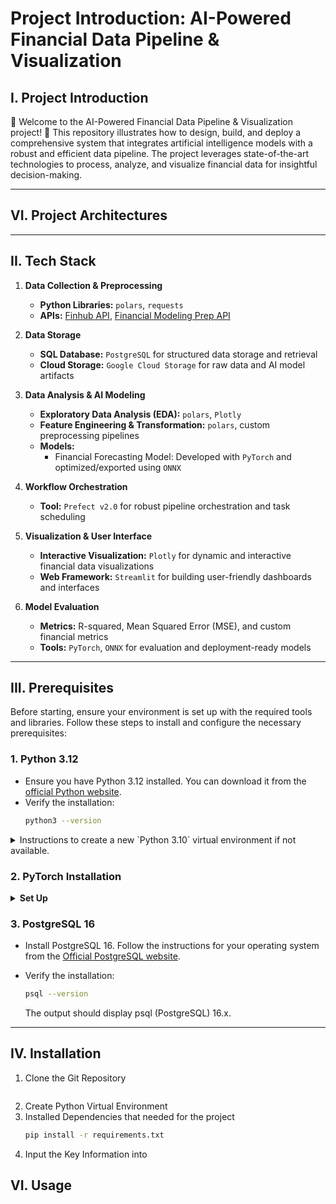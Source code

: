 # Project Introduction: AI-Powered Financial Data Pipeline & Visualization

## I. Project Introduction
🚀 Welcome to the AI-Powered Financial Data Pipeline & Visualization project! 🚀 This repository illustrates how to design, build, and deploy a comprehensive system that integrates artificial intelligence models with a robust and efficient data pipeline. The project leverages state-of-the-art technologies to process, analyze, and visualize financial data for insightful decision-making.

---

## VI. Project Architectures

---

## II. Tech Stack
1. **Data Collection & Preprocessing**  
   - **Python Libraries:** `polars`, `requests`  
   - **APIs:** [Finhub API](https://finnhub.io/), [Financial Modeling Prep API](https://financialmodelingprep.com/)

2. **Data Storage**  
   - **SQL Database:** `PostgreSQL` for structured data storage and retrieval  
   - **Cloud Storage:** `Google Cloud Storage` for raw data and AI model artifacts  

3. **Data Analysis & AI Modeling**  
   - **Exploratory Data Analysis (EDA):** `polars`, `Plotly`  
   - **Feature Engineering & Transformation:** `polars`, custom preprocessing pipelines  
   - **Models:**  
     - Financial Forecasting Model: Developed with `PyTorch` and optimized/exported using `ONNX`  

4. **Workflow Orchestration**  
   - **Tool:** `Prefect v2.0` for robust pipeline orchestration and task scheduling  

5. **Visualization & User Interface**  
   - **Interactive Visualization:** `Plotly` for dynamic and interactive financial data visualizations  
   - **Web Framework:** `Streamlit` for building user-friendly dashboards and interfaces  

6. **Model Evaluation**  
   - **Metrics:** R-squared, Mean Squared Error (MSE), and custom financial metrics  
   - **Tools:** `PyTorch`, `ONNX` for evaluation and deployment-ready models  

---

## III. Prerequisites

Before starting, ensure your environment is set up with the required tools and libraries. Follow these steps to install and configure the necessary prerequisites:

### 1. **Python 3.12**

- Ensure you have Python 3.12 installed. You can download it from the [official Python website](https://www.python.org/downloads/).  
- Verify the installation:
  ```bash
  python3 --version
    ```

<details><summary>Instructions to create a new `Python 3.10` virtual environment if not available.</summary>

* To create a new virtual environment, use the following command in the terminal of the project directory:

  * In Windows or Linux, use:
  
  ```bash
  python -m venv venv
  ```

  * Activate the virtual environment with:
  
  ```bash
  venv\Scripts\activate
  ```

  * In macOS, use:
  
  ```bash
  python3 -m venv venv
  ```

  * Activate the virtual environment with:
  
  ```bash
  source venv/bin/activate
  ```

* Ensure the virtual environment is activated in the corresponding project directory:

  * In Windows or Linux:
  
  ```bash
  venv\Scripts\activate
  ```

  * In macOS:
  
  ```bash
  source venv/bin/activate
  ```

* Install dependencies from `requirements.txt`:
  
  ```bash
  pip install -r requirements.txt
  ```

</details>

### 2. PyTorch Installation

<details>

<summary><b>Set Up</b></summary>

- Install PyTorch using the appropriate version for your system. [Check the official PyTorch website](https://pytorch.org/get-started/locally/) for the latest installation instructions.

- For example, for systems with CUDA 11.8:
    ```bash
  pip install torch torchvision torchaudio --index-url https://download.pytorch.org/whl/cu118
    ```
- Verify the installation by type in command line:
    ```bash
    python -c "import torch; print(torch.__version__)"
    ```

- Checking CUDA Compatibility
    - Check if your system supports CUDA:
        ```bash
        nvidia-smi
        ```
        If GPU details appear, your system is CUDA-compatible.
        <br>
    - Install CUDA if needed:
        - Download the CUDA Toolkit from the [NVIDIA CUDA website]() and follow the installation guide for your OS.
        - Verify the CUDA version:
            ```bash
            nvcc --version
            ```

</details>

### 3. PostgreSQL 16
- Install PostgreSQL 16. Follow the instructions for your operating system from the [Official PostgreSQL website](https://www.postgresql.org/download/).

- Verify the installation:
    ```bash
    psql --version
    ```
    The output should display psql (PostgreSQL) 16.x.

---

## IV. Installation

1. Clone the Git Repository
    ```bash
    ```
2. Create Python Virtual Environment
3. Installed Dependencies that needed for the project
    ```bash
    pip install -r requirements.txt
    ```
4. Input the Key Information into

## VI. Usage


